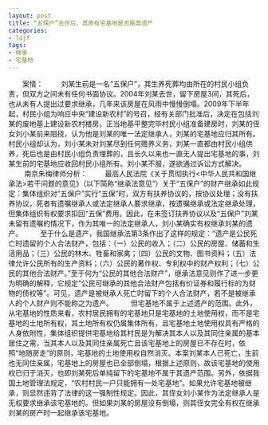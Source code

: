 ```yaml
---
layout: post 
title: “五保户”去世后，其原有宅基地是否属其遗产
categories:
- ldjf  
tags:
- 继承
- 宅基地
---
```

　　案情：
　　 刘某生前是一名“五保户”，其生养死葬均由所在的村民小组负责，但双方之间未有任何书面协议。2004年刘某去世，留下房屋3间，其死后，也从未有人提出过要求继承，几年来该房屋在风雨中慢慢倒塌。2009年下半年起，村民小组为响应中央“建设新农村”的号召，经有关部门批准后，决定在包括刘某的废地基上建设新农村楼房。正当地基平整完毕村民小组准备建房时，刘某的侄女刘小某前来阻挠，认为他是刘某的唯一法定继承人，刘某的宅基地应归其所有。村民小组却认为，刘小某未对刘某尽到任何赡养义务，刘某一直都由村民小组供养，死后也是由村民小组负责埋葬的，且长久以来也一直无人提出宅基地的事，刘某生前的宅基地应收回村民小组所有。刘小某不服，遂欲通过诉讼方式解决。
　　 南京朱梅律师分析：
　　 最高人民法院《关于贯彻执行<中华人民共和国继承法>若干问题的意见》（以下简称“继承法意见”）关于“五保户”的财产继承如此规定：集体组织对“五保户”实行“五保”时，双方有扶养协议的，按协议处理；没有扶养协议，死者有遗嘱继承人或法定继承人要求继承，按遗嘱继承或法定继承处理，但集体组织有权要求扣回“五保”费用。因此，在未签订扶养协议以及“五保户”刘某未留有遗嘱的情况下，作为其唯一的法定继承人，刘小某确实有权继承刘某的遗产。
　　 至于什么是遗产，我国继承法第3条作出了这样的规定：“遗产是公民死亡时遗留的个人合法财产，包括：（一）公民的收入；（二）公民的房屋、储蓄和生活用品；（三）公民的林木、牲畜和家禽；（四）公民的文物、图书资料；（五）法律允许公民所有的生产资料；（六）公民的著作权、专利权中的财产权利；（七）公民的其他合法财产。”至于何为“公民的其他合法财产”，继承法意见则作了进一步更为明确的解释，它规定“公民可继承的其他合法财产包括有价证券和履行标的为财物的债权等”。可见，遗产是被继承人死亡时留下的个人合法财产，若不是被继承人的个人财产则不能称之为遗产。
　　 但宅基地不属于上述遗产的范围。此外，从宅基地的性质来看，农村居民拥有的宅基地只是宅基地的土地使用权，而不是宅基地的土地所有权，其土地所有权仍属集体所有，且宅基地土地使用权具有严格的人身依附性，集体组织提供宅基地给其村民是为解决其本人以及其同住亲属的基本居住之需，当其本人以及其同住亲属死亡且该宅基地上的房屋已不存在时，依照“地随房走”的原则，宅基地的土地使用权自然消灭。本案刘某本人已死亡，生前也无同住亲属，宅基地上的房屋也已全部倒塌，根据上述原则，故该宅基地的使用权已归于消灭，也即刘某死后单纯留下的宅基地不属于其遗产范围。另外，依据我国土地管理法规定，“农村村民一户只能拥有一处宅基地”。如果允许宅基地被继承，则显然违背了法律的这一强制性规定。因此，其侄女刘小某作为法定继承人是无权要求继承该宅基地的。但如果刘某的房屋没有倒塌，则其侄女完全有权在继承刘某的房产时一起继承该宅基地。